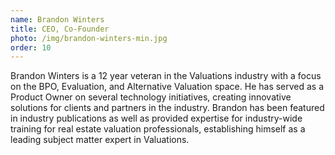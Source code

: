 ```yaml
---
name: Brandon Winters
title: CEO, Co-Founder
photo: /img/brandon-winters-min.jpg
order: 10
---
```


Brandon Winters is a 12 year veteran in the Valuations industry with a focus on the BPO, Evaluation, and Alternative Valuation space. He has served as a Product Owner on several technology initiatives, creating innovative solutions for clients and partners in the industry.  Brandon has been featured in industry publications as well as provided expertise for industry-wide training for real estate valuation professionals, establishing himself as a leading subject matter expert in Valuations.
